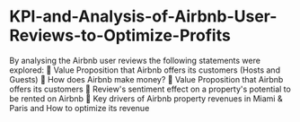 # KPI-and-Analysis-of-Airbnb-User-Reviews-to-Optimize-Profits
By analysing the Airbnb user reviews the following statements were explored:
	Value Proposition that Airbnb offers its customers (Hosts and Guests)
	How does Airbnb make money? 
	Value Proposition that Airbnb offers its customers
	Review's sentiment effect on a property's potential to be rented on Airbnb
	Key drivers of Airbnb property revenues in Miami & Paris and How to optimize its revenue
